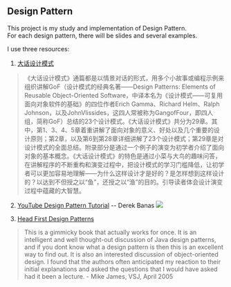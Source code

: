 ## Design Pattern

This project is my study and implementation of Design Pattern.  
For each design pattern, there will be slides and several examples.

I use three resources:

1. [大话设计模式](http://www.amazon.cn/%E5%A4%A7%E8%AF%9D%E8%AE%BE%E8%AE%A1%E6%A8%A1%E5%BC%8F-%E7%A8%8B%E6%9D%B0/dp/B0011FHN5S)  
>《大话设计模式》通篇都是以情景对话的形式，用多个小故事或编程示例来组织讲解GoF（设计模式的经典名著——Design Patterns: Elements of Reusable Object-Oriented Software，中译本名为《设计模式——可复用面向对象软件的基础》的四位作者Erich Gamma、Richard Helm、Ralph Johnson，以及JohnVlissides，这四人常被称为GangofFour，即四人组，简称GoF）总结的23个设计模式。《大话设计模式》共分为29章。其中，第1、3、4、5章着重讲解了面向对象的意义、好处以及几个重要的设计原则；第2章，以及第6到第28章详细讲解了23个设计模式；第29章是对设计模式的全面总结。附录部分是通过一个例子的演变为初学者介绍了面向对象的基本概念。《大话设计模式》的特色是通过小菜与大鸟的趣味问答，在讲解程序的不断重构和演变过程中，把设计模式的学习门槛降低，让初学者可以更加容易地理解——为什么这样设计才是好的？是怎样想到这样设计的？以达到不但授之以“鱼”，还授之以“渔”的目的。引导读者体会设计演变过程中蕴藏的大智慧。

2. [YouTube Design Pattern Tutorial](https://www.youtube.com/watch?v=vNHpsC5ng_E&list=PLF206E906175C7E07) -- Derek Banas
[<img src="http://www.newthinktank.com/wp-content/uploads/2012/08/Design-Patterns.png">](http://www.newthinktank.com/2012/08/design-patterns-video-tutorial/)

3. [Head First Design Patterns](http://www.amazon.com/dp/0596007124//ref=cm_sw_su_dp?tag=nethta-20)  
> This is a gimmicky book that actually works for once. It is an intelligent and well thought-out discussion of Java design patterns, and if you dont know what a design pattern is then this is an excellent way to find out. It is also an interested discussion of object-oriented design. I found that the authors often anticipated my reaction to their initial explanations and asked the questions that I would have asked had it been a lecture. - Mike James, VSJ, April 2005

